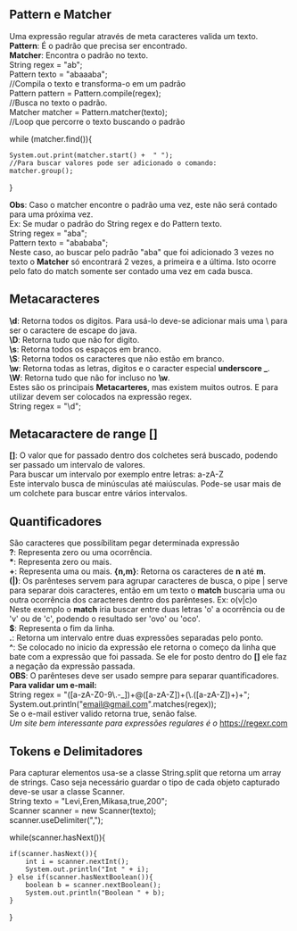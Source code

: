 ## Pattern e Matcher
Uma expressão regular através de meta caracteres valida um texto.  
**Pattern**: É o padrão que precisa ser encontrado.  
**Matcher**: Encontra o padrão no texto.  
String regex = "ab";  
Pattern texto = "abaaaba";  
//Compila o texto e transforma-o em um padrão  
Pattern pattern = Pattern.compile(regex);  
//Busca no texto o padrão.  
Matcher matcher = Pattern.matcher(texto);  
//Loop que percorre o texto buscando o padrão  

while (matcher.find()){

    System.out.print(matcher.start() +  " ");  
    //Para buscar valores pode ser adicionado o comando:   matcher.group();
}

**Obs**: Caso o matcher encontre o padrão uma vez, este não será contado para uma próxima vez.  
Ex: Se mudar o padrão do String regex e do Pattern texto.  
String regex = "aba";  
Pattern texto = "abababa";  
Neste caso, ao buscar pelo padrão "aba" que foi adicionado 3 vezes no texto o **Matcher** só encontrará 2 vezes, a primeira e a última. Isto ocorre pelo fato do match somente ser contado uma vez em cada busca.

## Metacaracteres
**\d**: Retorna todos os digitos. Para usá-lo deve-se adicionar mais uma \ para ser o caractere de escape do java.  
**\D**: Retorna tudo que não for digito.  
**\s**: Retorna todos os espaços em branco.  
**\S**: Retorna todos os caracteres que não estão em branco.  
**\w**: Retorna todas as letras, digitos e o caracter especial **underscore _**.  
**\W**: Retorna tudo que não for incluso no **\w**.  
Estes são os principais **Metacarteres**, mas existem muitos outros. E para utilizar devem ser colocados na expressão regex.  
String regex = "\\d";

## Metacaractere de range []
**[]**: O valor que for passado dentro dos colchetes será buscado, podendo ser passado um intervalo de valores.  
Para buscar um intervalo por exemplo entre letras: a-zA-Z  
Este intervalo busca de minúsculas até maiúsculas. Pode-se usar mais de um colchete para buscar entre vários intervalos.  

## Quantificadores
São caracteres que possíbilitam pegar determinada expressão  
**?**: Representa zero ou uma ocorrência.  
**\***: Representa zero ou mais.  
**+**: Representa uma ou mais.
**{n,m}**: Retorna os caracteres de **n** até **m**.  
**(|)**: Os parênteses servem para agrupar caracteres de busca, o pipe | serve para separar dois caracteres, então em um texto o **match** buscaria uma ou outra ocorrência dos caracteres dentro dos parênteses. Ex: o(v|c)o  
Neste exemplo o **match** iria buscar entre duas letras 'o' a ocorrência ou de 'v' ou de 'c', podendo o resultado ser 'ovo' ou 'oco'.  
**$**: Representa o fim da linha.  
**.**: Retorna um intervalo entre duas expressões separadas pelo ponto.  
**^**: Se colocado no inicio da expressão ele retorna o começo da linha que bate com a expressão que foi passada. Se ele for posto dentro do **[]** ele faz a negação da expressão passada.  
**OBS**: O parênteses deve ser usado sempre para separar quantificadores.   
**Para validar um e-mail:**  
String regex = "([a-zA-Z0-9\\.-_])+@([a-zA-Z])+(\\.([a-zA-Z])+)+";  
System.out.println("email@gmail.com".matches(regex));  
Se o e-mail estiver valido retorna true, senão false.  
*Um site bem interessante para expressões regulares é o* https://regexr.com

## Tokens e Delimitadores
Para capturar elementos usa-se a classe String.split que retorna um array de strings. Caso seja necessário guardar o tipo de cada objeto capturado deve-se usar a classe Scanner.  
String texto = "Levi,Eren,Mikasa,true,200";  
Scanner scanner = new Scanner(texto);  
scanner.useDelimiter(",");  

while(scanner.hasNext()){  

    if(scanner.hasNext()){
        int i = scanner.nextInt();
        System.out.println("Int " + i);
    } else if(scanner.hasNextBoolean()){
        boolean b = scanner.nextBoolean();
        System.out.println("Boolean " + b);
    }
}